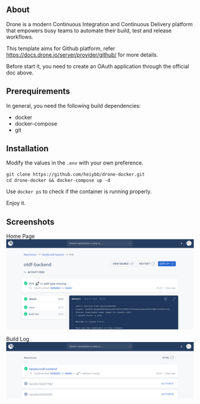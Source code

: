 ## About

Drone is a modern Continuous Integration and Continuous Delivery platform that empowers busy teams to automate their build, test and release workflows. 

This template aims for Github platform,  refer https://docs.drone.io/server/provider/github/ for more details.

Before start it, you need to create an OAuth application through the official doc above.

## Prerequirements 

In general, you need the following build dependencies:

- docker
- docker-compose
- git

## Installation 

Modify the values in the ```.env``` with your own preference.

```shell
git clone https://github.com/heiybb/drone-docker.git
cd drone-docker && docker-compose up -d
```

Use ```docker ps``` to check if the container is running properly.  

Enjoy it.

## Screenshots
Home Page
![Snipaste_2020-09-23_13-41-31](pic/Snipaste_2020-09-23_13-41-31.png)

Build Log
![Snipaste_2020-09-23_13-41-31](pic/Snipaste_2020-09-23_13-41-10.png)



